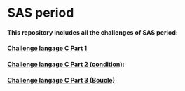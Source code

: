 # SAS period

#### This repository includes all the challenges of SAS period:

#### **[Challenge langage C Part 1](https://github.com/Boutainaelatbaoui/Periode-SAS/tree/master/variable)**
#### **[Challenge langage C Part 2 (condition)](https://github.com/Boutainaelatbaoui/Periode-SAS/tree/master/condition):**
#### **[Challenge langage C Part 3 (Boucle)](https://github.com/Boutainaelatbaoui/Periode-SAS/tree/master/boucle)**